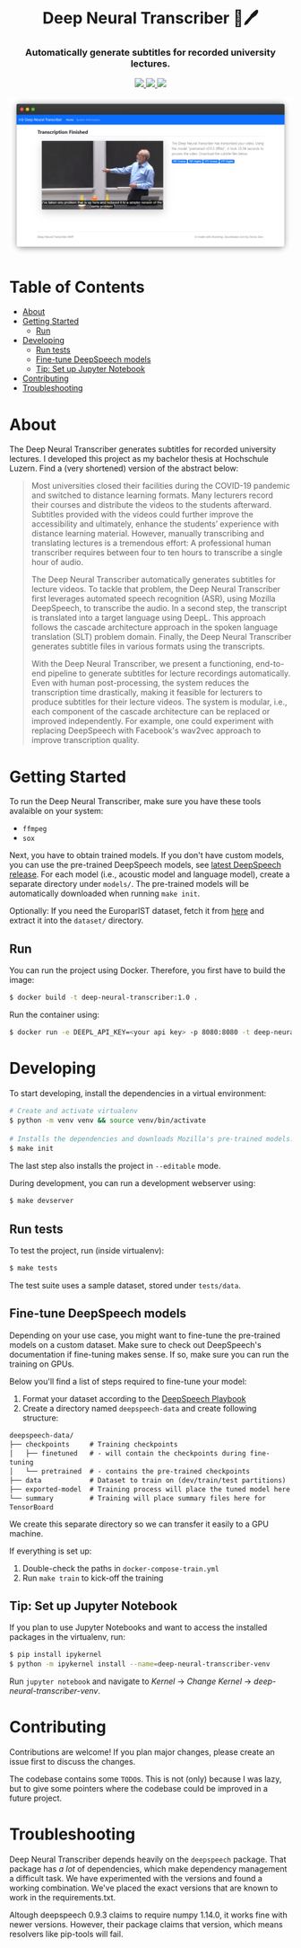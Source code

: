 <h1 align="center">
  Deep Neural Transcriber 🧠🖊
  <br>
</h1>

<h3 align="center">Automatically generate subtitles for recorded university lectures.</h3>

<p align="center">  
  <a href="https://github.com/strfx/deep-neural-transcriber/actions" target="_blank">
    <img src="https://img.shields.io/github/workflow/status/strfx/deep-neural-transcriber/build" />
  </a>
  <a href="https://github.com/strfx/deep-neural-transcriber/blob/main/LICENSE" target="_blank">
     <img src="https://img.shields.io/badge/License-MIT-blue.svg" />
  </a>
  <a href="http://mypy-lang.org/" target="_blank">
     <img src="http://www.mypy-lang.org/static/mypy_badge.svg" />
  </a>
</p>
<p align="center">
  <img src="https://github.com/strfx/deep-neural-transcriber/blob/main/docs/screenshot-generic.png?raw=true" alt="deep-neural-transcriber CLI"/>
</p>


# Table of Contents

* [About](#about)
* [Getting Started](#getting-started)
   * [Run](#run)
* [Developing](#developing)
   * [Run tests](#run-tests)
   * [Fine-tune DeepSpeech models](#fine-tune-deepspeech-models)
   * [Tip: Set up Jupyter Notebook](#tip-set-up-jupyter-notebook)
* [Contributing](#contributing)
* [Troubleshooting](#troubleshooting)

# About

The Deep Neural Transcriber generates subtitles for recorded university lectures. I developed this project as my bachelor thesis at Hochschule Luzern. Find a (very shortened) version of the abstract below:

> Most universities closed their facilities during the COVID-19 pandemic and switched to distance learning formats. Many lecturers record their courses and distribute the videos to the students afterward. Subtitles provided with the videos could further improve the accessibility and ultimately, enhance the students’ experience with distance learning material. However, manually transcribing and translating lectures is a tremendous effort: A professional human transcriber requires between four to ten hours to transcribe a single hour of audio.
>
> The Deep Neural Transcriber automatically generates subtitles for lecture videos. To tackle that problem, the Deep Neural Transcriber first leverages automated speech recognition (ASR), using Mozilla DeepSpeech, to transcribe the audio. In a second step, the transcript is translated into a target language using DeepL. This approach follows the cascade architecture approach in the spoken language translation (SLT) problem domain. Finally, the Deep Neural Transcriber generates subtitle files in various formats using the transcripts.
>
> With the Deep Neural Transcriber, we present a functioning, end-to-end pipeline to generate subtitles for lecture recordings automatically. Even with human post-processing, the system reduces the transcription time drastically, making it feasible for lecturers to produce subtitles for their lecture videos. The system is modular, i.e., each component of the cascade architecture can be replaced or improved independently. For example, one could experiment with replacing DeepSpeech with Facebook's wav2vec approach to improve transcription quality.

# Getting Started

To run the Deep Neural Transcriber, make sure you have these tools avalaible on your system:
  * `ffmpeg`
  * `sox`

Next, you have to obtain trained models. If you don't have custom models, you can use the pre-trained DeepSpeech models, see  [latest DeepSpeech release](https://github.com/mozilla/DeepSpeech/releases/tag/v0.9.3). For each model (i.e., acoustic model and language model), create a separate directory under `models/`. The pre-trained models will be automatically downloaded when running `make init`.

Optionally: If you need the EuroparlST dataset, fetch it from [here](https://www.mllp.upv.es/europarl-st/) and extract it into the `dataset/` directory.

## Run

You can run the project using Docker. Therefore, you first have to build the image:
```sh
$ docker build -t deep-neural-transcriber:1.0 .
```

Run the container using:
```sh
$ docker run -e DEEPL_API_KEY=<your api key> -p 8080:8080 -t deep-neural-transcriber:1.0
```

# Developing

To start developing, install the dependencies in a virtual environment:
```sh
# Create and activate virtualenv
$ python -m venv venv && source venv/bin/activate

# Installs the dependencies and downloads Mozilla's pre-trained models.
$ make init
```

The last step also installs the project in `--editable` mode.

During development, you can run a development webserver using:

```sh
$ make devserver
```

## Run tests

To test the project, run (inside virtualenv):

```sh
$ make tests
```

The test suite uses a sample dataset, stored under `tests/data`.

## Fine-tune DeepSpeech models

Depending on your use case, you might want to fine-tune the pre-trained models on a custom dataset. Make sure to check out DeepSpeech's documentation if fine-tuning makes sense. If so, make sure you can run the training on GPUs.

Below you'll find a list of steps required to fine-tune your model: 


1. Format your dataset according to the [DeepSpeech Playbook](https://mozilla.github.io/deepspeech-playbook/DATA_FORMATTING.html)
2. Create a directory named `deepspeech-data` and create following structure:
  ```
  deepspeech-data/
  ├── checkpoints     # Training checkpoints
  │   ├── finetuned   # - will contain the checkpoints during fine-tuning
  │   └── pretrained  # - contains the pre-trained checkpoints
  ├── data            # Dataset to train on (dev/train/test partitions)
  ├── exported-model  # Training process will place the tuned model here
  └── summary         # Training will place summary files here for TensorBoard
  ```

We create this separate directory so we can transfer it easily to a GPU machine.

If everything is set up:
  1. Double-check the paths in `docker-compose-train.yml`
  2. Run `make train` to kick-off the training

## Tip: Set up Jupyter Notebook

If you plan to use Jupyter Notebooks and want to access the installed packages in the virtualenv, run:

```sh
$ pip install ipykernel
$ python -m ipykernel install --name=deep-neural-transcriber-venv
```

Run `jupyter notebook` and navigate to *Kernel* -> *Change Kernel* -> *deep-neural-transcriber-venv*. 

# Contributing

Contributions are welcome! If you plan major changes, please create an issue first to discuss the changes.

The codebase contains some `TODO`s. This is not (only) because I was lazy, but to give some pointers where the codebase could be improved in a future project.

# Troubleshooting

Deep Neural Transcriber depends heavily on the `deepspeech` package. That package has *a lot* of dependencies, which make dependency management a difficult task. We have experimented with the versions and found a working combination. We've placed the exact versions that are known to work in the requirements.txt.

Altough deepspeech 0.9.3 claims to require numpy 1.14.0, it works fine with
newer versions. However, their package claims that version, which means
resolvers like pip-tools will fail.
